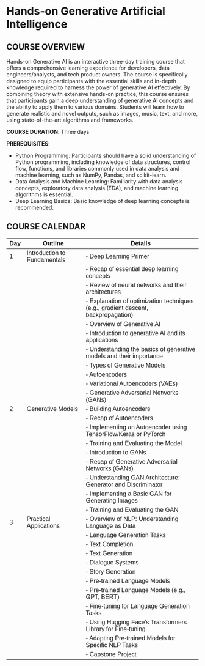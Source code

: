 <!DOCTYPE html>
<html>
<head>
<style>
  table {
    width: 100%;
    border-collapse: collapse;
    font-family: Arial, sans-serif;
  }

  th, td {
    padding: 10px;
    text-align: left;
    border-bottom: 1px solid #ccc;
  }

  th {
    background-color: #007acc;
    color: white;
  }

  tr:nth-child(even) {
    background-color: #f2f2f2;
  }
</style>
</head>
<body>

# Hands-on Generative Artificial Intelligence

## COURSE OVERVIEW

Hands-on Generative AI is an interactive three-day training course that offers a comprehensive learning experience for developers, data engineers/analysts, and tech product owners. The course is specifically designed to equip participants with the essential skills and in-depth knowledge required to harness the power of generative AI effectively. By combining theory with extensive hands-on practice, this course ensures that participants gain a deep understanding of generative AI concepts and the ability to apply them to various domains. Students will learn how to generate realistic and novel outputs, such as images, music, text, and more, using state-of-the-art algorithms and frameworks.

**COURSE DURATION**: Three days

**PREREQUISITES**:
- Python Programming: Participants should have a solid understanding of Python programming, including knowledge of data structures, control flow, functions, and libraries commonly used in data analysis and machine learning, such as NumPy, Pandas, and scikit-learn.
- Data Analysis and Machine Learning: Familiarity with data analysis concepts, exploratory data analysis (EDA), and machine learning algorithms is essential.
- Deep Learning Basics: Basic knowledge of deep learning concepts is recommended.

## COURSE CALENDAR

| Day | Outline                                         | Details                                                |
|-----|-------------------------------------------------|--------------------------------------------------------|
| 1   | Introduction to Fundamentals                   | - Deep Learning Primer                                 |
|     |                                                 | - Recap of essential deep learning concepts            |
|     |                                                 | - Review of neural networks and their architectures   |
|     |                                                 | - Explanation of optimization techniques (e.g., gradient descent, backpropagation) |
|     |                                                 | - Overview of Generative AI                            |
|     |                                                 | - Introduction to generative AI and its applications   |
|     |                                                 | - Understanding the basics of generative models and their importance   |
|     |                                                 | - Types of Generative Models                          |
|     |                                                 |   - Autoencoders                                      |
|     |                                                 |   - Variational Autoencoders (VAEs)                   |
|     |                                                 |   - Generative Adversarial Networks (GANs)           |
| 2   | Generative Models                               | - Building Autoencoders                               |
|     |                                                 | - Recap of Autoencoders                                |
|     |                                                 | - Implementing an Autoencoder using TensorFlow/Keras or PyTorch |
|     |                                                 | - Training and Evaluating the Model                   |
|     |                                                 | - Introduction to GANs                                 |
|     |                                                 | - Recap of Generative Adversarial Networks (GANs)     |
|     |                                                 | - Understanding GAN Architecture: Generator and Discriminator |
|     |                                                 | - Implementing a Basic GAN for Generating Images       |
|     |                                                 | - Training and Evaluating the GAN                     |
| 3   | Practical Applications                         | - Overview of NLP: Understanding Language as Data      |
|     |                                                 | - Language Generation Tasks                            |
|     |                                                 |   - Text Completion                                   |
|     |                                                 |   - Text Generation                                   |
|     |                                                 |   - Dialogue Systems                                  |
|     |                                                 |   - Story Generation                                  |
|     |                                                 | - Pre-trained Language Models                        |
|     |                                                 |   - Pre-trained Language Models (e.g., GPT, BERT)     |
|     |                                                 |   - Fine-tuning for Language Generation Tasks         |
|     |                                                 |   - Using Hugging Face's Transformers Library for Fine-tuning |
|     |                                                 |   - Adapting Pre-trained Models for Specific NLP Tasks |
|     |                                                 | - Capstone Project                                    |

</body>
</html>
